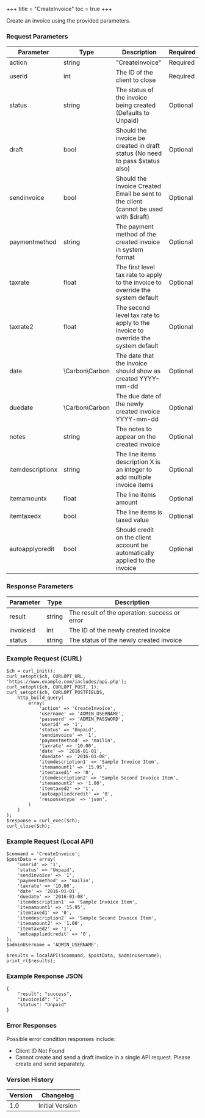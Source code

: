 +++
title = "CreateInvoice"
toc = true
+++

Create an invoice using the provided parameters.

### Request Parameters

| Parameter | Type | Description | Required |
| --------- | ---- | ----------- | -------- |
| action | string | "CreateInvoice" | Required |
| userid | int | The ID of the client to close | Required |
| status | string | The status of the invoice being created (Defaults to Unpaid) | Optional |
| draft | bool | Should the invoice be created in draft status (No need to pass $status also) | Optional |
| sendinvoice | bool | Should the Invoice Created Email be sent to the client (cannot be used with $draft) | Optional |
| paymentmethod | string | The payment method of the created invoice in system format | Optional |
| taxrate | float | The first level tax rate to apply to the invoice to override the system default | Optional |
| taxrate2 | float | The second level tax rate to apply to the invoice to override the system default | Optional |
| date | \Carbon\Carbon | The date that the invoice should show as created YYYY-mm-dd | Optional |
| duedate | \Carbon\Carbon | The due date of the newly created invoice YYYY-mm-dd | Optional |
| notes | string | The notes to appear on the created invoice | Optional |
| itemdescriptionx | string | The line items description X is an integer to add multiple invoice items | Optional |
| itemamountx | float | The line items amount | Optional |
| itemtaxedx | bool | The line items is taxed value | Optional |
| autoapplycredit | bool | Should credit on the client account be automatically applied to the invoice | Optional |

### Response Parameters

| Parameter | Type | Description |
| --------- | ---- | ----------- |
| result | string | The result of the operation: success or error |
| invoiceid | int | The ID of the newly created invoice |
| status | string | The status of the newly created invoice |


### Example Request (CURL)

```
$ch = curl_init();
curl_setopt($ch, CURLOPT_URL, 'https://www.example.com/includes/api.php');
curl_setopt($ch, CURLOPT_POST, 1);
curl_setopt($ch, CURLOPT_POSTFIELDS,
    http_build_query(
        array(
            'action' => 'CreateInvoice',
            'username' => 'ADMIN_USERNAME',
            'password' => 'ADMIN_PASSWORD',
            'userid' => '1',
            'status' => 'Unpaid',
            'sendinvoice' => '1',
            'paymentmethod' => 'mailin',
            'taxrate' => '10.00',
            'date' => '2016-01-01',
            'duedate' => '2016-01-08',
            'itemdescription1' => 'Sample Invoice Item',
            'itemamount1' => '15.95',
            'itemtaxed1' => '0',
            'itemdescription2' => 'Sample Second Invoice Item',
            'itemamount2' => '1.00',
            'itemtaxed2' => '1',
            'autoappliedcredit' => '0',
            'responsetype' => 'json',
        )
    )
);
$response = curl_exec($ch);
curl_close($ch);
```


### Example Request (Local API)

```
$command = 'CreateInvoice';
$postData = array(
    'userid' => '1',
    'status' => 'Unpaid',
    'sendinvoice' => '1',
    'paymentmethod' => 'mailin',
    'taxrate' => '10.00',
    'date' => '2016-01-01',
    'duedate' => '2016-01-08',
    'itemdescription1' => 'Sample Invoice Item',
    'itemamount1' => '15.95',
    'itemtaxed1' => '0',
    'itemdescription2' => 'Sample Second Invoice Item',
    'itemamount2' => '1.00',
    'itemtaxed2' => '1',
    'autoappliedcredit' => '0',
);
$adminUsername = 'ADMIN_USERNAME';

$results = localAPI($command, $postData, $adminUsername);
print_r($results);
```


### Example Response JSON

```
{
    "result": "success",
    "invoiceid": "1",
    "status": "Unpaid"
}
```


### Error Responses

Possible error condition responses include:

* Client ID Not Found
* Cannot create and send a draft invoice in a single API request. Please create and send separately.


### Version History

| Version | Changelog |
| ------- | --------- |
| 1.0 | Initial Version |
